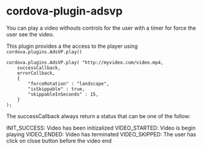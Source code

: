 <!--
# license: Licensed to the Apache Software Foundation (ASF) under one
#         or more contributor license agreements.  See the NOTICE file
#         distributed with this work for additional information
#         regarding copyright ownership.  The ASF licenses this file
#         to you under the Apache License, Version 2.0 (the
#         "License"); you may not use this file except in compliance
#         with the License.  You may obtain a copy of the License at
#
#           http://www.apache.org/licenses/LICENSE-2.0
#
#         Unless required by applicable law or agreed to in writing,
#         software distributed under the License is distributed on an
#         "AS IS" BASIS, WITHOUT WARRANTIES OR CONDITIONS OF ANY
#         KIND, either express or implied.  See the License for the
#         specific language governing permissions and limitations
#         under the License.
-->

# cordova-plugin-adsvp

You can play a video withouts controls for the user with a timer for force the user see the video.

This plugin provides a the access to the player using `cordova.plugins.AdsVP.play()`

    cordova.plugins.AdsVP.play( "http://myvideo.com/video.mp4,
        successCallback,
        errorCallback,
        {
            "forceRotation" : "landscape",
            "isSkippable" : true,
            "skippableInSeconds" : 15,
        }
    );


The successCallback always return a status that can be one of the follow:

INIT_SUCCESS: Video has been initizalized
VIDEO_STARTED: Video is begin playing
VIDEO_ENDED: Video has terminated
VIDEO_SKIPPED: The user has click on close button before the video end

